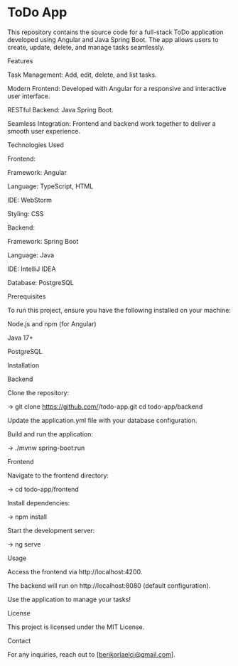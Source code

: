 # ToDo App

This repository contains the source code for a full-stack ToDo application developed using Angular and Java Spring Boot. The app allows users to create, update, delete, and manage tasks seamlessly.

Features

Task Management: Add, edit, delete, and list tasks.

Modern Frontend: Developed with Angular for a responsive and interactive user interface.

RESTful Backend: Java Spring Boot.

Seamless Integration: Frontend and backend work together to deliver a smooth user experience.

Technologies Used

Frontend:

Framework: Angular

Language: TypeScript, HTML

IDE: WebStorm

Styling: CSS

Backend:

Framework: Spring Boot

Language: Java

IDE: IntelliJ IDEA

Database: PostgreSQL

Prerequisites

To run this project, ensure you have the following installed on your machine:

Node.js and npm (for Angular)

Java 17+

PostgreSQL

Installation

Backend

Clone the repository:

-> git clone https://github.com/<your-username>/todo-app.git
cd todo-app/backend

Update the application.yml file with your database configuration.

Build and run the application:

-> ./mvnw spring-boot:run

Frontend

Navigate to the frontend directory:

-> cd todo-app/frontend

Install dependencies:

-> npm install

Start the development server:

-> ng serve

Usage

Access the frontend via http://localhost:4200.

The backend will run on http://localhost:8080 (default configuration).

Use the application to manage your tasks!

License

This project is licensed under the MIT License.

Contact

For any inquiries, reach out to [berikorlaelci@gmail.com].


